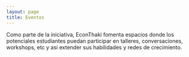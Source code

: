 ```yaml
---
layout: page
title: Eventos
---
```


Como parte de la iniciativa, EconThaki fomenta espacios donde los potenciales estudiantes puedan participar en talleres, conversaciones, workshops, etc y así extender sus habilidades y redes de crecimiento. 

